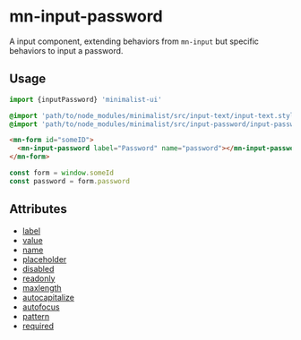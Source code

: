 # mn-input-password

A input component, extending behaviors from `mn-input` but specific behaviors to input a password.

## Usage

```js
import {inputPassword} 'minimalist-ui'
```

```sass
@import 'path/to/node_modules/minimalist/src/input-text/input-text.style.scss';
@import 'path/to/node_modules/minimalist/src/input-password/input-password.style.scss';
```

```html
<mn-form id="someID">
  <mn-input-password label="Password" name="password"></mn-input-password>
</mn-form>
```

```js
const form = window.someId
const password = form.password
```

## Attributes

- [label](../input/#label)
- [value](../input/#value)
- [name](../input/#name)
- [placeholder](../input/#placeholder)
- [disabled](../input/#disabled)
- [readonly](../input/#readonly)
- [maxlength](../input/#maxlength)
- [autocapitalize](../input/#autocapitalize)
- [autofocus](../input/#autofocus)
- [pattern](../input/#pattern)
- [required](../input/#required)
